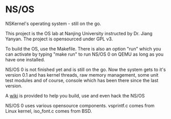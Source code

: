# NS/OS 

NSKernel's operating system - still on the go.

This project is the OS lab at Nanjing University instructed by Dr. Jiang Yanyan. The project is opensourced under GPL v3.

To build the OS, use the Makefile. There is also an option "run" which you can activate by typing "make run" to run NS/OS 0 on QEMU as long as you have one installed.

NS/OS 0 is not finished yet and is still on the go. Now the system gets to it's version 0.1 and has kernel threads, raw memory management, some unit test modules and of course, console which has been there since the last version.

A [wiki](https://github.com/NSKernel/NSOS/wiki) is provided to help you build, use and even hack the NS/OS

NS/OS 0 uses various opensource components. vsprintf.c comes from Linux kernel, iso_font.c comes from BSD.
